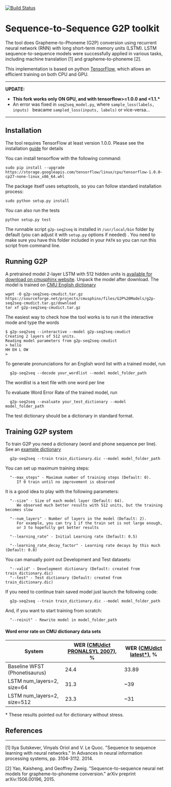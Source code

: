 [![Build Status](https://travis-ci.org/cmusphinx/g2p-seq2seq.svg?branch=master)](https://travis-ci.org/cmusphinx/g2p-seq2seq)

# Sequence-to-Sequence G2P toolkit

The tool does Grapheme-to-Phoneme (G2P) conversion using recurrent
neural network (RNN) with long short-term memory units (LSTM). LSTM
sequence-to-sequence models were successfully applied in various tasks,
including machine translation [1] and grapheme-to-phoneme [2].

This implementation is based on python
[TensorFlow](https://www.tensorflow.org/tutorials/seq2seq/),
which allows an efficient training on both CPU and GPU.

---

__UPDATE:__

- __This fork works only ON GPU, and with tensorflow>=1.0.0 and <1.1.*__
- An error was fixed in `seq2seq_model.py`, where `sample_loss(labels, inputs) ` beacame `sampled_loss(inputs, labels)` or vice-versa...

---

## Installation

The tool requires TensorFlow at least version 1.0.0. Please see the installation
[guide](https://www.tensorflow.org/install/)
for details

You can install tensorflow with the following command:

```
sudo pip install --upgrade https://storage.googleapis.com/tensorflow/linux/cpu/tensorflow-1.0.0-cp27-none-linux_x86_64.whl
```

The package itself uses setuptools, so you can follow standard installation process:

```
sudo python setup.py install
```

You can also run the tests

```
python setup.py test
```

The runnable script `g2p-seq2seq` is installed in  `/usr/local/bin` folder by default (you can adjust it with `setup.py` options if needed) . You need to make sure you have this folder included in your `PATH` so you can run this script from command line.

## Running G2P

A pretrained model 2-layer LSTM with 512 hidden units is [available for download on cmusphinx website](https://sourceforge.net/projects/cmusphinx/files/G2P%20Models/g2p-seq2seq-cmudict.tar.gz/download).
Unpack the model after download. The model is trained on [CMU English dictionary](http://github.com/cmusphinx/cmudict)

```
wget -O g2p-seq2seq-cmudict.tar.gz https://sourceforge.net/projects/cmusphinx/files/G2P%20Models/g2p-seq2seq-cmudict.tar.gz/download 
tar xf g2p-seq2seq-cmudict.tar.gz
```

The easiest way to check how the tool works is to run it the interactive mode and type the words

```
$ g2p-seq2seq --interactive --model g2p-seq2seq-cmudict
Creating 2 layers of 512 units.
Reading model parameters from g2p-seq2seq-cmudict
> hello
HH EH L OW
>
```

To generate pronunciations for an English word list with a trained model, run

```
  g2p-seq2seq --decode your_wordlist --model model_folder_path

```
The wordlist is a text file with one word per line


To evaluate Word Error Rate of the trained model, run

```
  g2p-seq2seq --evaluate your_test_dictionary --model model_folder_path

```
The test dictionary should be a dictionary in standard format.


## Training G2P system

To train G2P you need a dictionary (word and phone sequence per line).
See an [example dictionary](http://github.com/cmusphinx/cmudict)

```
  g2p-seq2seq --train train_dictionary.dic --model model_folder_path
```

You can set up maximum training steps:
```
  "--max_steps" - Maximum number of training steps (Default: 0).
     If 0 train until no improvement is observed
```

It is a good idea to play with the following parameters:
```
  "--size" - Size of each model layer (Default: 64).
     We observed much better results with 512 units, but the training becomes slow

  "--num_layers" - Number of layers in the model (Default: 2). 
     For example, you can try 1 if the train set is not large enough, 
     or 3 to hopefully get better results

  "--learning_rate" - Initial Learning rate (Default: 0.5) 

  "--learning_rate_decay_factor" - Learning rate decays by this much (Default: 0.8)
```

You can manually point out Development and Test datasets:
```
  "--valid" - Development dictionary (Default: created from train_dictionary.dic)
  "--test" - Test dictionary (Default: created from train_dictionary.dic)
```

If you need to continue train saved model just launch the following code:
```
  g2p-seq2seq --train train_dictionary.dic --model model_folder_path
```

And, if you want to start training from scratch:
```
  "--reinit" - Rewrite model in model_folder_path
```

#### Word error rate on CMU dictionary data sets

System | WER ([CMUdict PRONALSYL 2007](https://sourceforge.net/projects/cmusphinx/files/G2P%20Models/phonetisaurus-cmudict-split.tar.gz)), % | WER ([CMUdict latest\*](https://github.com/cmusphinx/cmudict)), %
--- | --- | ---
Baseline WFST (Phonetisaurus) | 24.4 | 33.89
LSTM num_layers=2, size=64    | 31.3 | ~39
LSTM num_layers=2, size=512   | 23.3 | ~31
\* These results pointed out for dictionary without stress.

## References
---------------------------------------

[1] Ilya Sutskever, Vinyals Oriol and V. Le Quoc. "Sequence to sequence
learning with neural networks." In Advances in neural information
processing systems, pp. 3104-3112. 2014.

[2] Yao, Kaisheng, and Geoffrey Zweig. "Sequence-to-sequence neural net
models for grapheme-to-phoneme conversion." arXiv preprint
arXiv:1506.00196, 2015.

